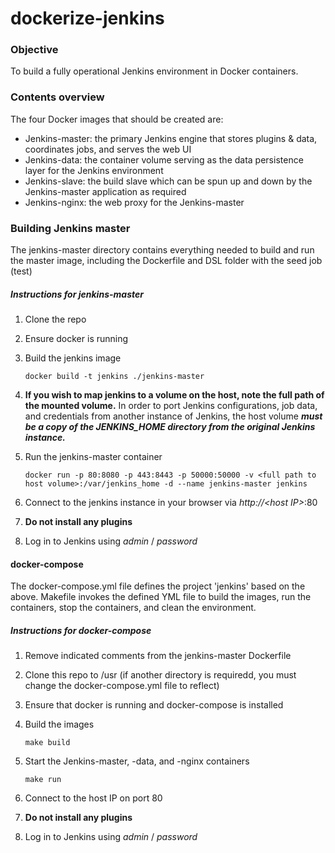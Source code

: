 # dockerize-jenkins

### Objective
To build a  fully operational Jenkins environment in Docker containers.

### Contents overview
The four Docker images that should be created are:
  - Jenkins-master: the primary Jenkins engine that stores plugins & data, coordinates jobs, and serves the web UI
  - Jenkins-data: the container volume serving as the data persistence layer for the Jenkins environment
  - Jenkins-slave: the build slave which can be spun up and down by the Jenkins-master application as required
  - Jenkins-nginx: the web proxy for the Jenkins-master
  
  
  ### Building Jenkins master
  The jenkins-master directory contains everything needed to build and run the master image, including the Dockerfile and DSL folder with the seed job (test)
  
  ##### Instructions for jenkins-master
   1. Clone the repo
   2. Ensure docker is running
   3. Build the jenkins image
   
          docker build -t jenkins ./jenkins-master
   4. **If you wish to map jenkins to a volume on the host, note the full path of the mounted volume.** In order to port Jenkins configurations, job data, and credentials from another instance of Jenkins, the host volume ***must be a copy of the JENKINS_HOME directory from the original Jenkins instance.***
   5. Run the jenkins-master container
   
          docker run -p 80:8080 -p 443:8443 -p 50000:50000 -v <full path to host volume>:/var/jenkins_home -d --name jenkins-master jenkins
   6. Connect to the jenkins instance in your browser via *http://<*host IP*>*:80
   7. **Do not install any plugins**
   8. Log in to Jenkins using *admin* / *password*
 
 
  #### docker-compose
  The docker-compose.yml file defines the project 'jenkins' based on the above.
  Makefile invokes the defined YML file to build the images, run the containers, stop the containers, and clean the environment.

  ##### Instructions for docker-compose
   1. Remove indicated comments from the jenkins-master Dockerfile
   2. Clone this repo to /usr (if another directory is requiredd, you must change the docker-compose.yml file to reflect)
   3. Ensure that docker is running and docker-compose is installed
   4. Build the images
   
          make build
   5. Start the Jenkins-master, -data, and -nginx containers
   
          make run
   6. Connect to the host IP on port 80
   7. **Do not install any plugins**
   8. Log in to Jenkins using *admin* / *password*
